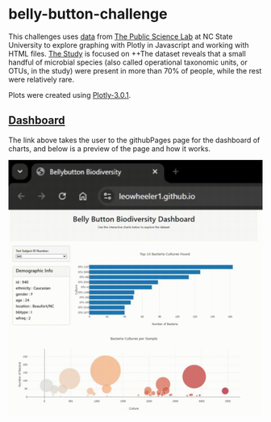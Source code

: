# belly-button-challenge

This challenges uses [data](https://robdunnlab.com/projects/belly-button-biodiversity/results-and-data/) from [The Public Science Lab](https://robdunnlab.com/) at NC State University to explore graphing with Plotly in Javascript and working with HTML files. [The Study]() is focused on ++The dataset reveals that a small handful of microbial species (also called operational taxonomic units, or OTUs, in the study) were present in more than 70% of people, while the rest were relatively rare.

Plots were created using [Plotly-3.0.1](https://github.com/plotly/plotly.js).

## [Dashboard](https://leowheeler1.github.io)

The link above takes the user to the githubPages page for the dashboard of charts, and below is a preview of the page and how it works. 

![Preview](Data/preview.gif)
